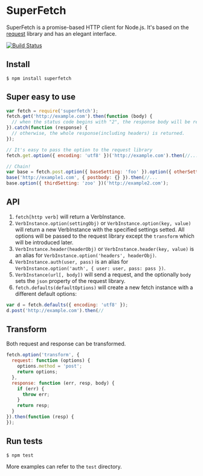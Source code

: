 SuperFetch
==========
SuperFetch is a promise-based HTTP client for Node.js. It's based on the [request](https://github.com/request/request) library and has an elegant interface.

[![Build Status](https://travis-ci.org/luin/superfetch.png?branch=master)](https://travis-ci.org/luin/superfetch)

Install
------

```shell
$ npm install superfetch
```

Super easy to use
-----------------

```javascript
var fetch = require('superfetch');
fetch.get('http://example.com').then(function (body) {
  // when the status code begins with "2", the response body will be returned.
}).catch(function (response) {
  // otherwise, the whole response(including headers) is returned.
});

// It's easy to pass the option to the request library
fetch.get.option({ encoding: 'utf8' })('http://example.com').then(//...

// Chain!
var base = fetch.post.option({ baseSetting: 'foo' }).option({ otherSetting: 'bar' });
base('http://example1.com', { postbody: {} }).then(//...
base.option({ thirdSetting: 'zoo' })('http://example2.com');
```

API
----

1. `fetch[http verb]` will return a VerbInstance.
2. `VerbInstance.option(settingObj)` or `VerbInstance.option(key, value)` will return a new VerbInstance with the specified settings setted. All options will be passed to the request library except the `transform` which will be introduced later.
3. `VerbInstance.header(headerObj)` or `VerbInstance.header(key, value)` is an alias for `VerbInstance.option('headers', headerObj)`.
4. `VerbInstance.auth(user, pass)` is an alias for `VerbInstance.option('auth', { user: user, pass: pass })`.
5. `VerbInstance(url[, body])` will send a request, and the optionally `body` sets the `json` property of the request library.
6. `fetch.defaults(defaultOptions)` will create a new fetch instance with a different default options:
```javascript
var d = fetch.defaults({ encoding: 'utf8' });
d.post('http://example.com').then(//
```

Transform
---------

Both request and response can be transformed.

```javascript
fetch.option('transform', {
  request: function (options) {
    options.method = 'post';
    return options;
  },
  response: function (err, resp, body) {
    if (err) {
      throw err;
    }
    return resp;
  }
}).then(function (resp) {
});
```

Run tests
---------

```shell
$ npm test
```

More examples can refer to the `test` directory.
